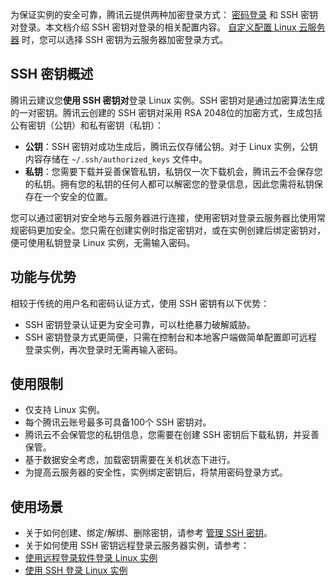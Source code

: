 为保证实例的安全可靠，腾讯云提供两种加密登录方式： [密码登录](/doc/product/213/6093) 和 SSH 密钥对登录。本文档介绍 SSH 密钥对登录的相关配置内容。
[自定义配置 Linux 云服务器](/doc/product/213/10517#.E8.AE.BE.E7.BD.AE.E4.BF.A1.E6.81.AF) 时，您可以选择 SSH 密钥为云服务器加密登录方式。

## SSH 密钥概述
腾讯云建议您**使用 SSH 密钥对**登录 Linux 实例。SSH 密钥对是通过加密算法生成的一对密钥。腾讯云创建的 SSH 密钥对采用 RSA 2048位的加密方式，生成包括公有密钥（公钥）和私有密钥（私钥）：
- **公钥**：SSH 密钥对成功生成后，腾讯云仅存储公钥。对于 Linux 实例，公钥内容存储在 `~/.ssh/authorized_keys` 文件中。
- **私钥**：您需要下载并妥善保管私钥，私钥仅一次下载机会，腾讯云不会保存您的私钥。拥有您的私钥的任何人都可以解密您的登录信息，因此您需将私钥保存在一个安全的位置。

您可以通过密钥对安全地与云服务器进行连接，使用密钥对登录云服务器比使用常规密码更加安全。您只需在创建实例时指定密钥对，或在实例创建后绑定密钥对，便可使用私钥登录 Linux 实例，无需输入密码。

## 功能与优势
相较于传统的用户名和密码认证方式，使用 SSH 密钥有以下优势：
- SSH 密钥登录认证更为安全可靠，可以杜绝暴力破解威胁。
- SSH 密钥登录方式更简便，只需在控制台和本地客户端做简单配置即可远程登录实例，再次登录时无需再输入密码。

## 使用限制
- 仅支持 Linux 实例。
- 每个腾讯云账号最多可具备100个 SSH 密钥对。
- 腾讯云不会保管您的私钥信息，您需要在创建 SSH 密钥后下载私钥，并妥善保管。
- 基于数据安全考虑，加载密钥需要在关机状态下进行。
- 为提高云服务器的安全性，实例绑定密钥后，将禁用密码登录方式。


## 使用场景
- 关于如何创建、绑定/解绑、删除密钥，请参考 [管理 SSH 密钥](https://cloud.tencent.com/document/product/213/16691)。
- 关于如何使用 SSH 密钥远程登录云服务器实例，请参考：
 - [使用远程登录软件登录 Linux 实例](https://cloud.tencent.com/document/product/213/35699#keyLogin)
 - [使用 SSH 登录 Linux 实例](https://cloud.tencent.com/document/product/213/35700#LoginWithKey)



